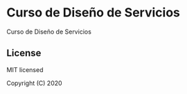 # Curso de Diseño de Servicios


Curso de Diseño de Servicios

## License

MIT licensed

Copyright (C) 2020
